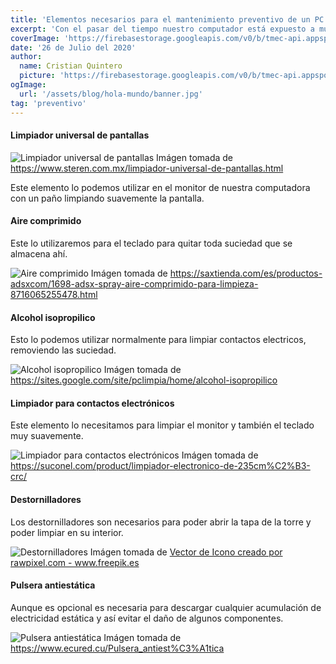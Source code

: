 ```yaml
---
title: 'Elementos necesarios para el mantenimiento preventivo de un PC'
excerpt: 'Con el pasar del tiempo nuestro computador está expuesto a muchos contaminantes que pueden afectar el funcionamiento del mismo. Por eso te presentaremos algunos elementos útiles para el mantenimiento preventivo de nuestro computador.'
coverImage: 'https://firebasestorage.googleapis.com/v0/b/tmec-api.appspot.com/o/images%2Felementos-para-man-preventivo%2Flimpieza-de-pantalla-de-laptop.jpg?alt=media&token=e351f17d-6b8e-4eaa-98d3-888dece2b500'
date: '26 de Julio del 2020'
author:
  name: Cristian Quintero
  picture: 'https://firebasestorage.googleapis.com/v0/b/tmec-api.appspot.com/o/jmGlZffY_400x400.jpg?alt=media&token=64e638e3-57c1-4d7d-83e0-7ee87a1726fa'
ogImage:
  url: '/assets/blog/hola-mundo/banner.jpg'
tag: 'preventivo'
---
```



#### Limpiador universal de pantallas

<article class="img">
  <img alt="Limpiador universal de pantallas" src="https://www.steren.com.mx/media/catalog/product/cache/b69086f136192bea7a4d681a8eaf533d/image/18618078a/limpiador-universal-de-pantallas.jpg" class="img-small" />
  <span class="img-atribucion">Imágen tomada de <a href="https://www.steren.com.mx/limpiador-universal-de-pantallas.html" target="_blank">https://www.steren.com.mx/limpiador-universal-de-pantallas.html</a></span>
</article>

<p>Este elemento lo podemos utilizar en el monitor de nuestra computadora con un paño limpiando suavemente la pantalla.</p>


#### Aire comprimido
Este lo utilizaremos para el teclado para quitar toda suciedad que se almacena ahí.

<article class="img">
  <img src="https://saxtienda.com/1053-large_default/adsx-spray-aire-comprimido-para-limpieza.jpg" alt="Aire comprimido" class="img-small">
  <span class="img-atribucion">Imágen tomada de <a href="https://saxtienda.com/es/productos-adsxcom/1698-adsx-spray-aire-comprimido-para-limpieza-8716065255478.html" target="_blank">https://saxtienda.com/es/productos-adsxcom/1698-adsx-spray-aire-comprimido-para-limpieza-8716065255478.html</a></span>
</article>


#### Alcohol isopropilico
Esto lo podemos utilizar normalmente para limpiar contactos electricos, removiendo las suciedad.

<article class="img">
  <img src="https://sites.google.com/site/pclimpia/_/rsrc/1467890805974/home/alcohol-isopropilico/q8.gif?height=400&width=400" alt="Alcohol isopropilico" class="img-small">
  <span class="img-atribucion">Imágen tomada de <a href="https://sites.google.com/site/pclimpia/home/alcohol-isopropilico" target="_blank">https://sites.google.com/site/pclimpia/home/alcohol-isopropilico</a></span>
</article>


#### Limpiador para contactos electrónicos
Este elemento lo necesitamos para limpiar el monitor y también el teclado muy suavemente.

<article class="img">
  <img src="https://i2.wp.com/suconel.com/wp-content/uploads/crc_2.png?w=464&ssl=1" alt="Limpiador para contactos electrónicos" class="img-small">
  <span class="img-atribucion">Imágen tomada de <a target="_blank" href="https://suconel.com/product/limpiador-electronico-de-235cm%C2%B3-crc/">https://suconel.com/product/limpiador-electronico-de-235cm%C2%B3-crc/</a></span>
</article>


#### Destornilladores
Los destornilladores son necesarios para poder abrir la tapa de la torre y poder limpiar en su interior.

<article class="img">
  <img src="https://image.freepik.com/vector-gratis/ilustracion-herramientas-mecanicas_53876-37703.jpg" alt="Destornilladores" class="img-small">
  <span class="img-atribucion">Imágen tomada de <a target="_blank" href="https://www.freepik.es/fotos-vectores-gratis/icono">Vector de Icono creado por rawpixel.com - www.freepik.es</a></span>
</article>



#### Pulsera antiestática
Aunque es opcional es necesaria para descargar cualquier acumulación de electricidad estática y así evitar el daño de algunos componentes.

<article class="img">
  <img src="https://www.ecured.cu/images/thumb/c/c3/Pulsera_antiest%C3%A1tica.png/260px-Pulsera_antiest%C3%A1tica.png" alt="Pulsera antiestática" class="img-small">
  <span class="img-atribucion">Imágen tomada de <a target="_blank" href="https://www.ecured.cu/Pulsera_antiest%C3%A1tica">https://www.ecured.cu/Pulsera_antiest%C3%A1tica</a></span>
</article>
